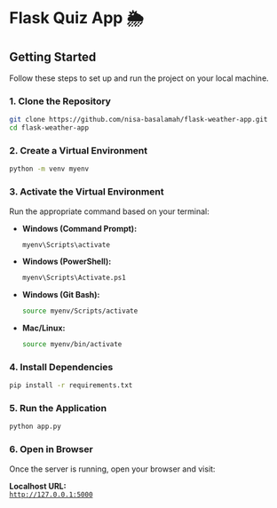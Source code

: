 # Flask Quiz App 🌦️  

## Getting Started  

Follow these steps to set up and run the project on your local machine.  

### 1. Clone the Repository  
```bash
git clone https://github.com/nisa-basalamah/flask-weather-app.git
cd flask-weather-app
```

### 2. Create a Virtual Environment
```bash
python -m venv myenv
```

### 3. Activate the Virtual Environment
Run the appropriate command based on your terminal:  

- **Windows (Command Prompt):**
  ```bash
  myenv\Scripts\activate
  ```
- **Windows (PowerShell):**
  ```bash
  myenv\Scripts\Activate.ps1
  ```
- **Windows (Git Bash):**
  ```bash
  source myenv/Scripts/activate
  ```
- **Mac/Linux:**
  ```bash
  source myenv/bin/activate
  ```

### 4. Install Dependencies
```bash
pip install -r requirements.txt
```

### 5. Run the Application
```bash
python app.py
```

### 6. Open in Browser
Once the server is running, open your browser and visit:

**Localhost URL:**  
[`http://127.0.0.1:5000`](http://127.0.0.1:5000)

